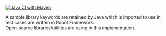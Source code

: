 [![Java CI with Maven](https://github.com/vietnd96/test-automation-fwk/actions/workflows/maven.yml/badge.svg?branch=master)](https://github.com/vietnd96/test-automation-fwk/actions/workflows/maven.yml)

A sample library keywords are retained by Java which is imported to use in test cases are written in Robot
Framework.<br>
Open-source libraries/utilities are using in this implementation.
